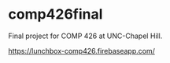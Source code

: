 # comp426final
Final project for COMP 426 at UNC-Chapel Hill.

https://lunchbox-comp426.firebaseapp.com/
